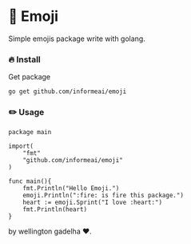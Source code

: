 # :tada: Emoji
Simple emojis package write with golang.
### :fire: Install
Get package
```
go get github.com/informeai/emoji
```
### :pencil2: Usage
```
package main

import(
	"fmt"
	"github.com/informeai/emoji"
)

func main(){
	fmt.Println("Hello Emoji.")
	emoji.Println(":fire: is fire this package.")
	heart := emoji.Sprint("I love :heart:")
	fmt.Println(heart)
}
```
by wellington gadelha :heart:.

